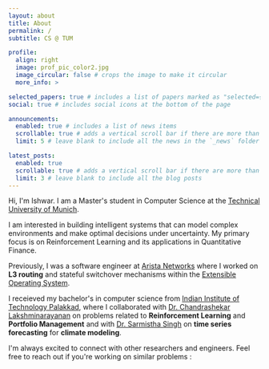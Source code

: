 ```yaml
---
layout: about
title: About
permalink: /
subtitle: CS @ TUM 

profile:
  align: right
  image: prof_pic_color2.jpg
  image_circular: false # crops the image to make it circular
  more_info: >

selected_papers: true # includes a list of papers marked as "selected={true}"
social: true # includes social icons at the bottom of the page

announcements:
  enabled: true # includes a list of news items
  scrollable: true # adds a vertical scroll bar if there are more than 3 news items
  limit: 5 # leave blank to include all the news in the `_news` folder

latest_posts:
  enabled: true
  scrollable: true # adds a vertical scroll bar if there are more than 3 new posts items
  limit: 3 # leave blank to include all the blog posts
---
```

Hi, I'm Ishwar. I am a Master's student in Computer Science at the [Technical University of Munich](https://www.tum.de/).

I am interested in building intelligent systems that can model complex environments and make optimal decisions under uncertainty. My primary focus is on Reinforcement Learning and its applications in Quantitative Finance.

Previously, I was a software engineer at [Arista Networks](https://www.arista.com/) where I worked on **L3 routing** and stateful switchover mechanisms within the [Extensible Operating System](https://www.arista.com/en/products/eos). 

I receieved my bachelor's in computer science from [Indian Institute of Technology Palakkad](https://iitpkd.ac.in), where I collaborated with [Dr. Chandrashekar Lakshminarayanan](https://cerai.iitm.ac.in/people/chandrasekhar-lakshminarayanan/) on problems related to **Reinforcement Learning** and **Portfolio Management** and with [Dr. Sarmistha Singh](https://sites.google.com/iitpkd.ac.in/sarmistha-arl) on **time series forecasting** for **climate modeling**.

I'm always excited to connect with other researchers and engineers. Feel free to reach out if you're working on similar problems :

